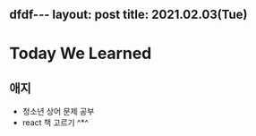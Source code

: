 dfdf---
layout: post
title: 2021.02.03(Tue)
---
# Today We Learned

## 애지

- 청소년 상어 문제 공부
- react 책 고르기 ^*^